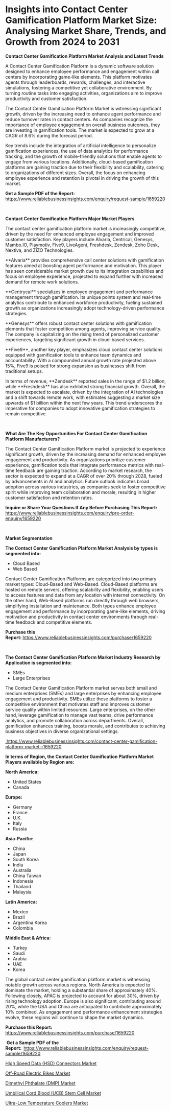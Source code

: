 <p><h1>Insights into Contact Center Gamification Platform Market Size: Analysing Market Share, Trends, and Growth from 2024 to 2031</h1></p><p><strong>Contact Center Gamification Platform Market Analysis and Latest Trends</strong></p>
<p><p>A Contact Center Gamification Platform is a dynamic software solution designed to enhance employee performance and engagement within call centers by incorporating game-like elements. This platform motivates agents through leaderboards, rewards, challenges, and interactive simulations, fostering a competitive yet collaborative environment. By turning routine tasks into engaging activities, organizations aim to improve productivity and customer satisfaction.</p><p>The Contact Center Gamification Platform Market is witnessing significant growth, driven by the increasing need to enhance agent performance and reduce turnover rates in contact centers. As companies recognize the importance of employee engagement on overall business outcomes, they are investing in gamification tools. The market is expected to grow at a CAGR of 8.6% during the forecast period. </p><p>Key trends include the integration of artificial intelligence to personalize gamification experiences, the use of data analytics for performance tracking, and the growth of mobile-friendly solutions that enable agents to engage from various locations. Additionally, cloud-based gamification platforms are gaining traction due to their flexibility and scalability, catering to organizations of different sizes. Overall, the focus on enhancing employee experience and retention is pivotal in driving the growth of this market.</p></p>
<p><strong>Get a Sample PDF of the Report:&nbsp;</strong> <a href="https://www.reliablebusinessinsights.com/enquiry/request-sample/1659220?utm_campaign=1113&utm_medium=2&utm_source=Github&utm_content=ia&utm_term=12102024&utm_id=contact-center-gamification-platform">https://www.reliablebusinessinsights.com/enquiry/request-sample/1659220</a></p>
<p>&nbsp;</p>
<p><strong>Contact Center Gamification Platform Major Market Players</strong></p>
<p><p>The contact center gamification platform market is increasingly competitive, driven by the need for enhanced employee engagement and improved customer satisfaction. Key players include Alvaria, Centrical, Genesys, Mambo.IO, Playmotiv, Five9, LiveAgent, Freshdesk, Zendesk, Zoho Desk, Nextiva, and ZIZO Technologies.</p><p>**Alvaria** provides comprehensive call center solutions with gamification features aimed at boosting agent performance and motivation. This player has seen considerable market growth due to its integration capabilities and focus on employee experience, projected to expand further with increased demand for remote work solutions. </p><p>**Centrycal** specializes in employee engagement and performance management through gamification. Its unique points system and real-time analytics contribute to enhanced workforce productivity, fueling sustained growth as organizations increasingly adopt technology-driven performance strategies.</p><p>**Genesys** offers robust contact center solutions with gamification elements that foster competition among agents, improving service quality. The company is capitalizing on the rising trend of personalized customer experiences, targeting significant growth in cloud-based services.</p><p>**Five9**, another key player, emphasizes cloud contact center solutions equipped with gamification tools to enhance team dynamics and accountability. With a compounded annual growth rate projected above 15%, Five9 is poised for strong expansion as businesses shift from traditional setups.</p><p>In terms of revenue, **Zendesk** reported sales in the range of $1.2 billion, while **Freshdesk** has also exhibited strong financial growth. Overall, the market is expected to escalate, driven by the integration of AI technologies and a shift towards remote work, with estimates suggesting a market size upwards of $1 billion within the next few years. This trend underscores the imperative for companies to adopt innovative gamification strategies to remain competitive.</p></p>
<p>&nbsp;</p>
<p><strong>What Are The Key Opportunities For Contact Center Gamification Platform Manufacturers?</strong></p>
<p><p>The Contact Center Gamification Platform market is projected to experience significant growth, driven by the increasing demand for enhanced employee engagement and productivity. As organizations prioritize customer experience, gamification tools that integrate performance metrics with real-time feedback are gaining traction. According to market research, the sector is expected to expand at a CAGR of over 20% through 2028, fueled by advancements in AI and analytics. Future outlook indicates broad adoption across various industries, as companies seek to foster competitive spirit while improving team collaboration and morale, resulting in higher customer satisfaction and retention rates.</p></p>
<p><strong>Inquire or Share Your Questions If Any Before Purchasing This Report:</strong> <a href="https://www.reliablebusinessinsights.com/enquiry/pre-order-enquiry/1659220?utm_campaign=1113&utm_medium=2&utm_source=Github&utm_content=ia&utm_term=12102024&utm_id=contact-center-gamification-platform">https://www.reliablebusinessinsights.com/enquiry/pre-order-enquiry/1659220</a></p>
<p>&nbsp;</p>
<p><strong>Market Segmentation</strong></p>
<p><strong>The Contact Center Gamification Platform Market Analysis by types is segmented into:</strong></p>
<p><ul><li>Cloud Based</li><li>Web Based</li></ul></p>
<p><p>Contact Center Gamification Platforms are categorized into two primary market types: Cloud-Based and Web-Based. Cloud-Based platforms are hosted on remote servers, offering scalability and flexibility, enabling users to access features and data from any location with internet connectivity. On the other hand, Web-Based platforms run directly through web browsers, simplifying installation and maintenance. Both types enhance employee engagement and performance by incorporating game-like elements, driving motivation and productivity in contact center environments through real-time feedback and competitive elements.</p></p>
<p><strong>Purchase this Report:&nbsp;</strong><a href="https://www.reliablebusinessinsights.com/purchase/1659220?utm_campaign=1113&utm_medium=2&utm_source=Github&utm_content=ia&utm_term=12102024&utm_id=contact-center-gamification-platform">https://www.reliablebusinessinsights.com/purchase/1659220</a></p>
<p>&nbsp;</p>
<p><strong>The Contact Center Gamification Platform Market Industry Research by Application is segmented into:</strong></p>
<p><ul><li>SMEs</li><li>Large Enterprises</li></ul></p>
<p><p>The Contact Center Gamification Platform market serves both small and medium enterprises (SMEs) and large enterprises by enhancing employee engagement and productivity. SMEs utilize these platforms to foster a competitive environment that motivates staff and improves customer service quality within limited resources. Large enterprises, on the other hand, leverage gamification to manage vast teams, drive performance analytics, and promote collaboration across departments. Overall, gamification enhances training, boosts morale, and contributes to achieving business objectives in diverse organizational settings.</p></p>
<p><a href="https://www.reliablebusinessinsights.com/contact-center-gamification-platform-market-r1659220?utm_campaign=1113&utm_medium=2&utm_source=Github&utm_content=ia&utm_term=12102024&utm_id=contact-center-gamification-platform">&nbsp;https://www.reliablebusinessinsights.com/contact-center-gamification-platform-market-r1659220</a></p>
<p><strong>In terms of Region, the Contact Center Gamification Platform Market Players available by Region are:</strong></p>
<p>
    <p> <strong> North America: </strong>
        <ul>
            <li>United States</li>
            <li>Canada</li>
        </ul>
        </p> 
    <p> <strong> Europe: </strong>
        <ul>
            <li>Germany</li>
            <li>France</li>
            <li>U.K.</li>
            <li>Italy</li>
            <li>Russia</li>
        </ul>
        </p> 
    <p> <strong> Asia-Pacific: </strong>
        <ul>
            <li>China</li>
            <li>Japan</li>
            <li>South Korea</li>
            <li>India</li>
            <li>Australia</li>
            <li>China Taiwan</li>
            <li>Indonesia</li>
            <li>Thailand</li>
            <li>Malaysia</li>
        </ul>
        </p> 
    <p> <strong> Latin America: </strong>
        <ul>
            <li>Mexico</li>
            <li>Brazil</li>
            <li>Argentina Korea</li>
            <li>Colombia</li>
        </ul>
        </p> 
    <p> <strong> Middle East & Africa: </strong>
        <ul>
            <li>Turkey</li>
            <li>Saudi</li>
            <li>Arabia</li>
            <li>UAE</li>
            <li>Korea</li>
        </ul>
    </p>
    </p>
<p><p>The global contact center gamification platform market is witnessing notable growth across various regions. North America is expected to dominate the market, holding a substantial share of approximately 40%. Following closely, APAC is projected to account for about 30%, driven by rising technology adoption. Europe is also significant, contributing around 20%, while the USA and China are anticipated to contribute approximately 10% combined. As engagement and performance enhancement strategies evolve, these regions will continue to shape the market dynamics.</p></p>
<p><strong>Purchase this Report: </strong><a href="https://www.reliablebusinessinsights.com/purchase/1659220?utm_campaign=1113&utm_medium=2&utm_source=Github&utm_content=ia&utm_term=12102024&utm_id=contact-center-gamification-platform">https://www.reliablebusinessinsights.com/purchase/1659220</a></p>
<p>&nbsp;<strong>Get a Sample PDF of the Report:&nbsp;&nbsp;</strong><a href="https://www.reliablebusinessinsights.com/enquiry/request-sample/1659220?utm_campaign=1113&utm_medium=2&utm_source=Github&utm_content=ia&utm_term=12102024&utm_id=contact-center-gamification-platform">https://www.reliablebusinessinsights.com/enquiry/request-sample/1659220</a></p>
<p><strong></strong></p>
<p><p><a href="https://www.linkedin.com/pulse/what-factors-influence-high-speed-data-hsd-connectors-market-vfmee?utm_campaign=1113&utm_medium=2&utm_source=Github&utm_content=ia&utm_term=12102024&utm_id=contact-center-gamification-platform">High Speed Data (HSD) Connectors Market</a></p><p><a href="https://www.linkedin.com/pulse/pioneering-growth-analyzing-global-off-road-electric-bikes-rhzse?utm_campaign=1113&utm_medium=2&utm_source=Github&utm_content=ia&utm_term=12102024&utm_id=contact-center-gamification-platform">Off-Road Electric Bikes Market</a></p><p><a href="https://www.linkedin.com/pulse/analyzing-global-dimethyl-phthalate-dmp-market-growth-prospects-4lykc?utm_campaign=1113&utm_medium=2&utm_source=Github&utm_content=ia&utm_term=12102024&utm_id=contact-center-gamification-platform">Dimethyl Phthalate (DMP) Market</a></p><p><a href="https://github.com/maniehilp9ib/Market-Research-Report-List-1/blob/main/umbilical-cord-blood-ucb-stem-cell-market.md?utm_campaign=1113&utm_medium=2&utm_source=Github&utm_content=ia&utm_term=12102024&utm_id=contact-center-gamification-platform">Umbilical Cord Blood (UCB) Stem Cell Market</a></p><p><a href="https://github.com/burdgexaraeqn/Market-Research-Report-List-1/blob/main/ultra-low-temperature-coolers-market.md?utm_campaign=1113&utm_medium=2&utm_source=Github&utm_content=ia&utm_term=12102024&utm_id=contact-center-gamification-platform">Ultra-Low Temperature Coolers Market</a></p></p>
